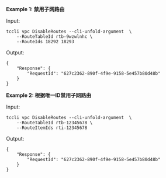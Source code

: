 **Example 1: 禁用子网路由**



Input: 

```
tccli vpc DisableRoutes --cli-unfold-argument  \
    --RouteTableId rtb-9wzwlnhc \
    --RouteIds 18292 18293
```

Output: 
```
{
    "Response": {
        "RequestId": "627c2362-890f-4f9e-9158-5e457b80d48b"
    }
}
```

**Example 2: 根据唯一ID禁用子网路由**



Input: 

```
tccli vpc DisableRoutes --cli-unfold-argument  \
    --RouteTableId rtb-12345678 \
    --RouteItemIds rti-12345678
```

Output: 
```
{
    "Response": {
        "RequestId": "627c2362-890f-4f9e-9158-5e457b80d48b"
    }
}
```

